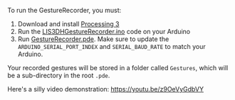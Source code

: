 To run the GestureRecorder, you must:
1. Download and install [Processing 3](https://processing.org/download/)
2. Run the [LIS3DHGestureRecorder.ino](https://github.com/makeabilitylab/arduino/tree/master/Processing/GestureRecorder/Arduino/LIS3DHGestureRecorder) code on your Arduino
3. Run [GestureRecorder.pde](https://github.com/makeabilitylab/arduino/blob/master/Processing/GestureRecorder/GestureRecorder.pde). Make sure to update the `ARDUINO_SERIAL_PORT_INDEX` and `SERIAL_BAUD_RATE` to match your Arduino.

Your recorded gestures will be stored in a folder called `Gestures`, which will be a sub-directory in the root `.pde`.

Here's a silly video demonstration: https://youtu.be/z9OeVyGdbVY
